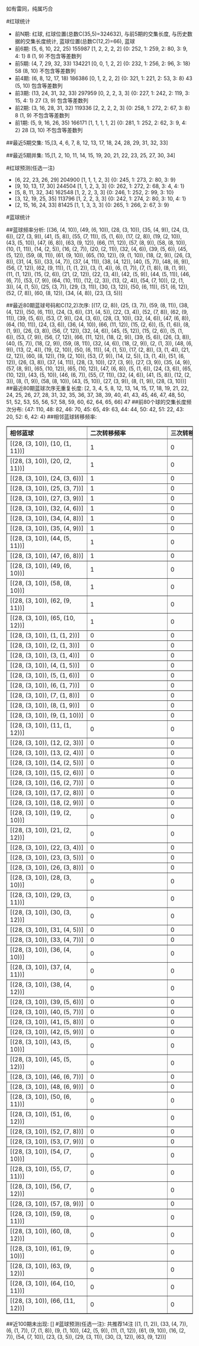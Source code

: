 <!-- 
.. title: 大乐透11054期(2011-05-11)数据分析报告
.. slug: dlott-11054-2011-05-11-report
.. date: 2011-05-12 08:00:00 UTC+08:00
.. tags: Lottery
.. link: 
.. description: 
.. type: text
-->

如有雷同，纯属巧合

<!-- TEASER_END-->

#红球统计

- 前N期: 红球, 红球位置(总数C(35,5)=324632), 与前5期的交集长度, 与历史数据的交集长度统计, 蓝球位置(总数C(12,2)=66), 蓝球
- 前6期: (5, 6, 10, 22, 25) 155987 [1, 2, 2, 2, 2] {0: 252, 1: 259, 2: 80, 3: 9, 4: 1} 8 (1, 9) 不包含等差数列
- 前5期: (4, 7, 29, 32, 33) 134221 [0, 0, 1, 2, 2] {0: 232, 1: 256, 2: 96, 3: 18} 58 (8, 10) 不包含等差数列
- 前4期: (6, 8, 12, 17, 18) 186386 [0, 1, 2, 2, 2] {0: 321, 1: 221, 2: 53, 3: 8} 43 (5, 10) 包含等差数列
- 前3期: (13, 24, 31, 32, 33) 297959 [0, 2, 2, 3, 3] {0: 227, 1: 242, 2: 119, 3: 15, 4: 1} 27 (3, 9) 包含等差数列
- 前2期: (3, 16, 28, 31, 32) 119336 [2, 2, 2, 2, 3] {0: 258, 1: 272, 2: 67, 3: 8} 8 (1, 9) 不包含等差数列
- 前1期: (5, 9, 16, 26, 35) 166171 [1, 1, 1, 1, 2] {0: 281, 1: 252, 2: 62, 3: 9, 4: 2} 28 (3, 10) 不包含等差数列

##最近5期交集:
15,[3, 4, 6, 7, 8, 12, 13, 17, 18, 24, 28, 29, 31, 32, 33]

##最近5期并集:
15,[1, 2, 10, 11, 14, 15, 19, 20, 21, 22, 23, 25, 27, 30, 34]

#红球预测(任选一注)

- [6, 22, 23, 26, 29] 204900 [1, 1, 1, 2, 3] {0: 245, 1: 273, 2: 80, 3: 9}
- [9, 10, 13, 17, 30] 244504 [1, 1, 2, 3, 3] {0: 262, 1: 272, 2: 68, 3: 4, 4: 1}
- [5, 8, 11, 32, 34] 162548 [1, 2, 2, 3, 3] {0: 246, 1: 252, 2: 99, 3: 10}
- [3, 12, 19, 25, 35] 113796 [1, 2, 2, 3, 3] {0: 242, 1: 274, 2: 80, 3: 10, 4: 1}
- [2, 15, 16, 24, 33] 81425 [1, 1, 3, 3, 3] {0: 265, 1: 266, 2: 67, 3: 9}

#蓝球统计

##蓝球频率分析:
[(36, (4, 10)), (49, (6, 10)), (28, (3, 10)), (35, (4, 9)), (24, (3, 6)), (27, (3, 9)), (41, (5, 8)), (55, (7, 11)), (5, (1, 6)), (17, (2, 8)), (19, (2, 10)), (43, (5, 10)), (47, (6, 8)), (63, (9, 12)), (66, (11, 12)), (57, (8, 9)), (58, (8, 10)), (10, (1, 11)), (14, (2, 5)), (16, (2, 7)), (20, (2, 11)), (32, (4, 6)), (39, (5, 6)), (45, (5, 12)), (59, (8, 11)), (61, (9, 10)), (65, (10, 12)), (9, (1, 10)), (18, (2, 9)), (26, (3, 8)), (31, (4, 5)), (33, (4, 7)), (37, (4, 11)), (38, (4, 12)), (40, (5, 7)), (48, (6, 9)), (56, (7, 12)), (62, (9, 11)), (1, (1, 2)), (3, (1, 4)), (6, (1, 7)), (7, (1, 8)), (8, (1, 9)), (11, (1, 12)), (15, (2, 6)), (21, (2, 12)), (22, (3, 4)), (42, (5, 9)), (44, (5, 11)), (46, (6, 7)), (53, (7, 9)), (64, (10, 11)), (12, (2, 3)), (13, (2, 4)), (54, (7, 10)), (2, (1, 3)), (4, (1, 5)), (25, (3, 7)), (29, (3, 11)), (30, (3, 12)), (50, (6, 11)), (51, (6, 12)), (52, (7, 8)), (60, (8, 12)), (34, (4, 8)), (23, (3, 5))]

##最近80期蓝球号码和C(12,2)次序:
[(17, (2, 8)), (25, (3, 7)), (59, (8, 11)), (38, (4, 12)), (50, (6, 11)), (24, (3, 6)), (31, (4, 5)), (22, (3, 4)), (52, (7, 8)), (62, (9, 11)), (39, (5, 6)), (53, (7, 9)), (24, (3, 6)), (28, (3, 10)), (32, (4, 6)), (47, (6, 8)), (64, (10, 11)), (24, (3, 6)), (36, (4, 10)), (66, (11, 12)), (15, (2, 6)), (5, (1, 6)), (8, (1, 9)), (26, (3, 8)), (56, (7, 12)), (32, (4, 6)), (45, (5, 12)), (15, (2, 6)), (5, (1, 6)), (53, (7, 9)), (56, (7, 12)), (66, (11, 12)), (18, (2, 9)), (39, (5, 6)), (26, (3, 8)), (40, (5, 7)), (18, (2, 9)), (59, (8, 11)), (32, (4, 6)), (18, (2, 9)), (2, (1, 3)), (48, (6, 9)), (13, (2, 4)), (19, (2, 10)), (50, (6, 11)), (4, (1, 5)), (17, (2, 8)), (3, (1, 4)), (21, (2, 12)), (60, (8, 12)), (19, (2, 10)), (53, (7, 9)), (14, (2, 5)), (3, (1, 4)), (51, (6, 12)), (26, (3, 8)), (37, (4, 11)), (28, (3, 10)), (27, (3, 9)), (27, (3, 9)), (35, (4, 9)), (57, (8, 9)), (65, (10, 12)), (65, (10, 12)), (47, (6, 8)), (5, (1, 6)), (24, (3, 6)), (65, (10, 12)), (43, (5, 10)), (46, (6, 7)), (55, (7, 11)), (32, (4, 6)), (41, (5, 8)), (12, (2, 3)), (8, (1, 9)), (58, (8, 10)), (43, (5, 10)), (27, (3, 9)), (8, (1, 9)), (28, (3, 10))]
##最近80期蓝球次序无重复长度:
[2, 3, 4, 5, 8, 12, 13, 14, 15, 17, 18, 19, 21, 22, 24, 25, 26, 27, 28, 31, 32, 35, 36, 37, 38, 39, 40, 41, 43, 45, 46, 47, 48, 50, 51, 52, 53, 55, 56, 57, 58, 59, 60, 62, 64, 65, 66] 47
##前80个球的交集长度频次分布:
{47: 110, 48: 82, 46: 70, 45: 65, 49: 63, 44: 44, 50: 42, 51: 22, 43: 20, 52: 6, 42: 4}
##相邻蓝球转移频率:
<table border="1" class="table table-striped dataframe">
  <thead>
    <tr style="text-align: left;">
      <th style="min-width: 200px;">相邻蓝球</th>
      <th style="min-width: 200px;">二次转移频率</th>
      <th style="min-width: 200px;">三次转移频率</th>
    </tr>
  </thead>
  <tbody>
    <tr>
      <td>  [(28, (3, 10)), (10, (1, 11))]</td>
      <td> 1</td>
      <td> 0</td>
    </tr>
    <tr>
      <td>  [(28, (3, 10)), (20, (2, 11))]</td>
      <td> 1</td>
      <td> 0</td>
    </tr>
    <tr>
      <td>   [(28, (3, 10)), (24, (3, 6))]</td>
      <td> 1</td>
      <td> 0</td>
    </tr>
    <tr>
      <td>   [(28, (3, 10)), (25, (3, 7))]</td>
      <td> 1</td>
      <td> 0</td>
    </tr>
    <tr>
      <td>   [(28, (3, 10)), (27, (3, 9))]</td>
      <td> 1</td>
      <td> 0</td>
    </tr>
    <tr>
      <td>   [(28, (3, 10)), (32, (4, 6))]</td>
      <td> 1</td>
      <td> 0</td>
    </tr>
    <tr>
      <td>   [(28, (3, 10)), (34, (4, 8))]</td>
      <td> 1</td>
      <td> 0</td>
    </tr>
    <tr>
      <td>   [(28, (3, 10)), (35, (4, 9))]</td>
      <td> 1</td>
      <td> 0</td>
    </tr>
    <tr>
      <td>  [(28, (3, 10)), (44, (5, 11))]</td>
      <td> 1</td>
      <td> 0</td>
    </tr>
    <tr>
      <td>   [(28, (3, 10)), (47, (6, 8))]</td>
      <td> 1</td>
      <td> 0</td>
    </tr>
    <tr>
      <td>  [(28, (3, 10)), (49, (6, 10))]</td>
      <td> 1</td>
      <td> 0</td>
    </tr>
    <tr>
      <td>  [(28, (3, 10)), (58, (8, 10))]</td>
      <td> 1</td>
      <td> 0</td>
    </tr>
    <tr>
      <td>  [(28, (3, 10)), (62, (9, 11))]</td>
      <td> 1</td>
      <td> 0</td>
    </tr>
    <tr>
      <td> [(28, (3, 10)), (65, (10, 12))]</td>
      <td> 1</td>
      <td> 0</td>
    </tr>
    <tr>
      <td>    [(28, (3, 10)), (1, (1, 2))]</td>
      <td> 0</td>
      <td> 0</td>
    </tr>
    <tr>
      <td>    [(28, (3, 10)), (2, (1, 3))]</td>
      <td> 0</td>
      <td> 0</td>
    </tr>
    <tr>
      <td>    [(28, (3, 10)), (3, (1, 4))]</td>
      <td> 0</td>
      <td> 0</td>
    </tr>
    <tr>
      <td>    [(28, (3, 10)), (4, (1, 5))]</td>
      <td> 0</td>
      <td> 0</td>
    </tr>
    <tr>
      <td>    [(28, (3, 10)), (5, (1, 6))]</td>
      <td> 0</td>
      <td> 0</td>
    </tr>
    <tr>
      <td>    [(28, (3, 10)), (6, (1, 7))]</td>
      <td> 0</td>
      <td> 0</td>
    </tr>
    <tr>
      <td>    [(28, (3, 10)), (7, (1, 8))]</td>
      <td> 0</td>
      <td> 0</td>
    </tr>
    <tr>
      <td>    [(28, (3, 10)), (8, (1, 9))]</td>
      <td> 0</td>
      <td> 0</td>
    </tr>
    <tr>
      <td>   [(28, (3, 10)), (9, (1, 10))]</td>
      <td> 0</td>
      <td> 0</td>
    </tr>
    <tr>
      <td>  [(28, (3, 10)), (11, (1, 12))]</td>
      <td> 0</td>
      <td> 0</td>
    </tr>
    <tr>
      <td>   [(28, (3, 10)), (12, (2, 3))]</td>
      <td> 0</td>
      <td> 0</td>
    </tr>
    <tr>
      <td>   [(28, (3, 10)), (13, (2, 4))]</td>
      <td> 0</td>
      <td> 0</td>
    </tr>
    <tr>
      <td>   [(28, (3, 10)), (14, (2, 5))]</td>
      <td> 0</td>
      <td> 0</td>
    </tr>
    <tr>
      <td>   [(28, (3, 10)), (15, (2, 6))]</td>
      <td> 0</td>
      <td> 0</td>
    </tr>
    <tr>
      <td>   [(28, (3, 10)), (16, (2, 7))]</td>
      <td> 0</td>
      <td> 0</td>
    </tr>
    <tr>
      <td>   [(28, (3, 10)), (17, (2, 8))]</td>
      <td> 0</td>
      <td> 0</td>
    </tr>
    <tr>
      <td>   [(28, (3, 10)), (18, (2, 9))]</td>
      <td> 0</td>
      <td> 0</td>
    </tr>
    <tr>
      <td>  [(28, (3, 10)), (19, (2, 10))]</td>
      <td> 0</td>
      <td> 0</td>
    </tr>
    <tr>
      <td>  [(28, (3, 10)), (21, (2, 12))]</td>
      <td> 0</td>
      <td> 0</td>
    </tr>
    <tr>
      <td>   [(28, (3, 10)), (22, (3, 4))]</td>
      <td> 0</td>
      <td> 0</td>
    </tr>
    <tr>
      <td>   [(28, (3, 10)), (23, (3, 5))]</td>
      <td> 0</td>
      <td> 0</td>
    </tr>
    <tr>
      <td>   [(28, (3, 10)), (26, (3, 8))]</td>
      <td> 0</td>
      <td> 0</td>
    </tr>
    <tr>
      <td>  [(28, (3, 10)), (28, (3, 10))]</td>
      <td> 0</td>
      <td> 0</td>
    </tr>
    <tr>
      <td>  [(28, (3, 10)), (29, (3, 11))]</td>
      <td> 0</td>
      <td> 0</td>
    </tr>
    <tr>
      <td>  [(28, (3, 10)), (30, (3, 12))]</td>
      <td> 0</td>
      <td> 0</td>
    </tr>
    <tr>
      <td>   [(28, (3, 10)), (31, (4, 5))]</td>
      <td> 0</td>
      <td> 0</td>
    </tr>
    <tr>
      <td>   [(28, (3, 10)), (33, (4, 7))]</td>
      <td> 0</td>
      <td> 0</td>
    </tr>
    <tr>
      <td>  [(28, (3, 10)), (36, (4, 10))]</td>
      <td> 0</td>
      <td> 0</td>
    </tr>
    <tr>
      <td>  [(28, (3, 10)), (37, (4, 11))]</td>
      <td> 0</td>
      <td> 0</td>
    </tr>
    <tr>
      <td>  [(28, (3, 10)), (38, (4, 12))]</td>
      <td> 0</td>
      <td> 0</td>
    </tr>
    <tr>
      <td>   [(28, (3, 10)), (39, (5, 6))]</td>
      <td> 0</td>
      <td> 0</td>
    </tr>
    <tr>
      <td>   [(28, (3, 10)), (40, (5, 7))]</td>
      <td> 0</td>
      <td> 0</td>
    </tr>
    <tr>
      <td>   [(28, (3, 10)), (41, (5, 8))]</td>
      <td> 0</td>
      <td> 0</td>
    </tr>
    <tr>
      <td>   [(28, (3, 10)), (42, (5, 9))]</td>
      <td> 0</td>
      <td> 0</td>
    </tr>
    <tr>
      <td>  [(28, (3, 10)), (43, (5, 10))]</td>
      <td> 0</td>
      <td> 0</td>
    </tr>
    <tr>
      <td>  [(28, (3, 10)), (45, (5, 12))]</td>
      <td> 0</td>
      <td> 0</td>
    </tr>
    <tr>
      <td>   [(28, (3, 10)), (46, (6, 7))]</td>
      <td> 0</td>
      <td> 0</td>
    </tr>
    <tr>
      <td>   [(28, (3, 10)), (48, (6, 9))]</td>
      <td> 0</td>
      <td> 0</td>
    </tr>
    <tr>
      <td>  [(28, (3, 10)), (50, (6, 11))]</td>
      <td> 0</td>
      <td> 0</td>
    </tr>
    <tr>
      <td>  [(28, (3, 10)), (51, (6, 12))]</td>
      <td> 0</td>
      <td> 0</td>
    </tr>
    <tr>
      <td>   [(28, (3, 10)), (52, (7, 8))]</td>
      <td> 0</td>
      <td> 0</td>
    </tr>
    <tr>
      <td>   [(28, (3, 10)), (53, (7, 9))]</td>
      <td> 0</td>
      <td> 0</td>
    </tr>
    <tr>
      <td>  [(28, (3, 10)), (54, (7, 10))]</td>
      <td> 0</td>
      <td> 0</td>
    </tr>
    <tr>
      <td>  [(28, (3, 10)), (55, (7, 11))]</td>
      <td> 0</td>
      <td> 0</td>
    </tr>
    <tr>
      <td>  [(28, (3, 10)), (56, (7, 12))]</td>
      <td> 0</td>
      <td> 0</td>
    </tr>
    <tr>
      <td>   [(28, (3, 10)), (57, (8, 9))]</td>
      <td> 0</td>
      <td> 0</td>
    </tr>
    <tr>
      <td>  [(28, (3, 10)), (59, (8, 11))]</td>
      <td> 0</td>
      <td> 0</td>
    </tr>
    <tr>
      <td>  [(28, (3, 10)), (60, (8, 12))]</td>
      <td> 0</td>
      <td> 0</td>
    </tr>
    <tr>
      <td>  [(28, (3, 10)), (61, (9, 10))]</td>
      <td> 0</td>
      <td> 0</td>
    </tr>
    <tr>
      <td>  [(28, (3, 10)), (63, (9, 12))]</td>
      <td> 0</td>
      <td> 0</td>
    </tr>
    <tr>
      <td> [(28, (3, 10)), (64, (10, 11))]</td>
      <td> 0</td>
      <td> 0</td>
    </tr>
    <tr>
      <td> [(28, (3, 10)), (66, (11, 12))]</td>
      <td> 0</td>
      <td> 0</td>
    </tr>
  </tbody>
</table>
##近100期未出现:
[]
#蓝球预测(任选一注):
共推荐14注
[(1, (1, 2)), (33, (4, 7)), (6, (1, 7)), (7, (1, 8)), (9, (1, 10)), (42, (5, 9)), (11, (1, 12)), (61, (9, 10)), (16, (2, 7)), (54, (7, 10)), (23, (3, 5)), (29, (3, 11)), (30, (3, 12)), (63, (9, 12))]

